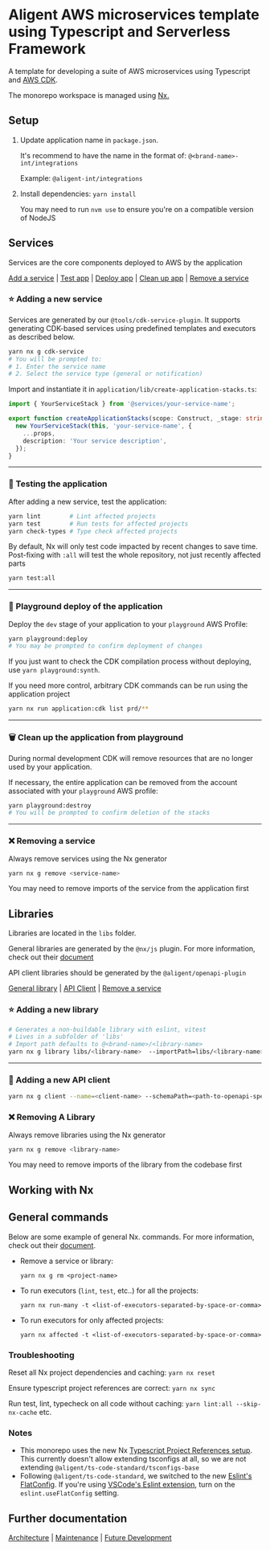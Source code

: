 # Aligent AWS microservices template using Typescript and Serverless Framework

A template for developing a suite of AWS microservices using Typescript and [AWS CDK](https://docs.aws.amazon.com/cdk/v2/guide/home.html).

The monorepo workspace is managed using [Nx.](https://nx.dev)

## Setup

1. Update application name in `package.json`.

   It's recommend to have the name in the format of: `@<brand-name>-int/integrations`

   Example: `@aligent-int/integrations`

2. Install dependencies: `yarn install`

   You may need to run `nvm use` to ensure you're on a compatible version of NodeJS

## Services

Services are the core components deployed to AWS by the application

[Add a service](#⭐-adding-a-new-service) | [Test app](#🧪-testing-the-application) | [Deploy app](#🚀-playground-deploy-of-the-application) | [Clean up app](#🗑️-clean-up-the-application-from-playground) | [Remove a service](#❌-removing-a-service)

### ⭐ Adding a new service

Services are generated by our `@tools/cdk-service-plugin`. It supports generating CDK-based services using predefined templates and executors as described below.

```bash
yarn nx g cdk-service
# You will be prompted to:
# 1. Enter the service name
# 2. Select the service type (general or notification)
```

Import and instantiate it in `application/lib/create-application-stacks.ts`:

```typescript
import { YourServiceStack } from '@services/your-service-name';

export function createApplicationStacks(scope: Construct, _stage: string, props?: StageProps) {
  new YourServiceStack(this, 'your-service-name', {
    ...props,
    description: 'Your service description',
  });
}
```

---

### 🧪 Testing the application

After adding a new service, test the application:

```bash
yarn lint        # Lint affected projects
yarn test        # Run tests for affected projects
yarn check-types # Type check affected projects
```

By default, Nx will only test code impacted by recent changes to save time. Post-fixing with `:all` will test the whole repository, not just recently affected parts

```bash
yarn test:all
```

---

### 🚀 Playground deploy of the application

Deploy the `dev` stage of your application to your `playground` AWS Profile:

```bash
yarn playground:deploy
# You may be prompted to confirm deployment of changes
```

If you just want to check the CDK compilation process without deploying, use `yarn playground:synth`.

If you need more control, arbitrary CDK commands can be run using the application project

```bash
yarn nx run application:cdk list prd/**
```

---

### 🗑️ Clean up the application from playground

During normal development CDK will remove resources that are no longer used by your application.

If necessary, the entire application can be removed from the account associated with your `playground` AWS profile:

```bash
yarn playground:destroy
# You will be prompted to confirm deletion of the stacks
```

---

### ❌ Removing a service

Always remove services using the Nx generator

```bash
yarn nx g remove <service-name>
```

You may need to remove imports of the service from the application first

## Libraries

Libraries are located in the `libs` folder.

General libraries are generated by the `@nx/js` plugin. For more information, check out their [document](https://nx.dev/packages/js)

API client libraries should be generated by the `@aligent/openapi-plugin`

[General library](#⭐-adding-a-new-library) | [API Client](#🔌-adding-a-new-api-client) | [Remove a service](#❌-removing-a-library)

### ⭐ Adding a new library

```bash
# Generates a non-buildable library with eslint, vitest
# Lives in a subfolder of 'libs'
# Import path defaults to @<brand-name>/<library-name>
yarn nx g library libs/<library-name>  --importPath=libs/<library-name>
```

---

### 🔌 Adding a new API client

```bash
yarn nx g client --name=<client-name> --schemaPath=<path-to-openapi-spec>
```

### ❌ Removing A Library

Always remove libraries using the Nx generator

```bash
yarn nx g remove <library-name>
```

You may need to remove imports of the library from the codebase first

## Working with Nx

## General commands

Below are some example of general Nx. commands. For more information, check out their [document](https://nx.dev/packages/nx/documents).

- Remove a service or library:

  `yarn nx g rm <project-name>`

- To run executors (`lint`, `test`, etc..) for all the projects:

  `yarn nx run-many -t <list-of-executors-separated-by-space-or-comma>`

- To run executors for only affected projects:

  `yarn nx affected -t <list-of-executors-separated-by-space-or-comma>`

### Troubleshooting

Reset all Nx project dependencies and caching: `yarn nx reset`

Ensure typescript project references are correct: `yarn nx sync`

Run test, lint, typecheck on all code without caching: `yarn lint:all --skip-nx-cache` etc.

### Notes

- This monorepo uses the new Nx [Typescript Project References setup](https://nx.dev/blog/typescript-project-references). This currently doesn't allow extending tsconfigs at all, so we are not extending `@aligent/ts-code-standard/tsconfigs-base`
- Following `@aligent/ts-code-standard`, we switched to the new [Eslint's FlatConfig](https://eslint.org/blog/2022/08/new-config-system-part-2/). If you're using [VSCode's Eslint extension](https://marketplace.visualstudio.com/items?itemName=dbaeumer.vscode-eslint), turn on the `eslint.useFlatConfig` setting.

## Further documentation

[Architecture](./docs/developer-notes/ARCHITECTURE.md) | [Maintenance](./docs/developer-notes/MAINTENANCE.md) | [Future Development](./docs/developer-notes/FUTURE-DEVELOPMENT.md)
